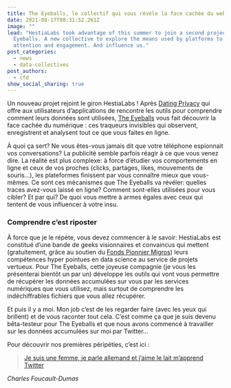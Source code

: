 ```yaml
---
title: The Eyeballs, le collectif qui vous révéle la face cachée du web
date: 2021-08-17T08:31:52.261Z
image: ""
lead: "HestiaLabs took advantage of this summer to join a second project: The
  Eyeballs. A new collective to explore the means used by platforms to get our
  attention and engagement. And influence us."
post_categories:
  - news
  - data-collectives
post_authors:
  - cfd
show_social_sharing: true
---
```

Un nouveau projet rejoint le giron HestiaLabs ! Après [Dating Privacy](https://dating-privacy.hestialabs.org/fr) qui offre aux utilisateurs d’applications de rencontre les outils pour comprendre comment leurs données sont utilisées, [The Eyeballs](https://eyeballs.hestialabs.org/) vous fait découvrir la face cachée du numérique : ces traqueurs invisibles qui observent, enregistrent et analysent tout ce que vous faites en ligne.

À quoi ça sert? Ne vous êtes-vous jamais dit que votre téléphone espionnait vos conversations? La publicité semble parfois réagir à ce que vous venez dire. La réalité est plus complexe: à force d’étudier vos comportements en ligne et ceux de vos proches (clicks, partages, likes, mouvements de souris…), les plateformes finissent par vous connaître mieux que vous-mêmes. Ce sont ces mécanismes que The Eyeballs va révéler: quelles traces avez-vous laissé en ligne? Comment sont-elles utilisées pour vous cibler? Et par qui? De quoi vous mettre à armes égales avec ceux qui tentent de vous influencer à votre insu.

### Comprendre c’est riposter

À force que je le répète, vous devez commencer à le savoir: HestiaLabs est constitué d’une bande de geeks visionnaires et convaincus qui mettent (gratuitement, grâce au soutien du [Fonds Pionnier Migros](https://www.migros-pionierfonds.ch/fr/pionniers/hestialabs)) leurs compétences hyper pointues en data science au service de projets vertueux. Pour The Eyeballs, cette joyeuse compagnie (je vous les présenterai bientôt un par un) développe les outils qui vont vous permettre de récupérer les données accumulées sur vous par les services numériques que vous utilisez, mais surtout de comprendre les indéchiffrables fichiers que vous allez récupérer.

Et puis il y a moi. Mon job c’est de les regarder faire (avec les yeux qui brillent) et de vous raconter tout cela. C’est comme ça que je suis devenu bêta-testeur pour The Eyeballs et que nous avons commencé à travailler sur les données accumulées sur moi par Twitter…

Pour découvrir nos premières péripéties, c’est ici :

> [Je suis une femme, je parle allemand et j’aime le lait m’apprend Twitter](https://eyeballs.hestialabs.org/fr/blog/editorial/the-twitter-experience-first-episode/)

*Charles Foucault-Dumas*